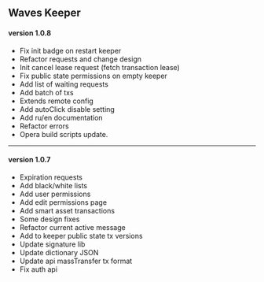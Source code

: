 ## Waves Keeper


#### version 1.0.8

+ Fix init badge on restart keeper
+ Refactor requests and change design
+ Init cancel lease request (fetch transaction lease)
+ Fix public state permissions on empty keeper
+ Add list of waiting requests
+ Add batch of txs
+ Extends remote config
+ Add autoClick disable setting
+ Add ru/en documentation
+ Refactor errors
+ Opera build scripts update.

***
#### version 1.0.7

+ Expiration requests
+ Add black/white lists
+ Add user permissions
+ Add edit permissions page
+ Add smart asset transactions
+ Some design fixes
+ Refactor current active message
+ Add to keeper public state tx versions
+ Update signature lib
+ Update dictionary JSON
+ Update api massTransfer tx format
+ Fix auth api
